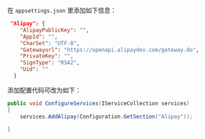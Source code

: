 在 `appsettings.json` 里添加如下信息：

```json
 "Alipay": {
    "AlipayPublicKey": "",
    "AppId": "",
    "CharSet": "UTF-8",
    "Gatewayurl": "https://openapi.alipaydev.com/gateway.do",
    "PrivateKey": "",
    "SignType": "RSA2",
    "Uid": ""
  }
```

添加配置代码可改为如下：

```csharp
public void ConfigureServices(IServiceCollection services)
{
    services.AddAlipay(Configuration.GetSection("Alipay"));
    
}
```

